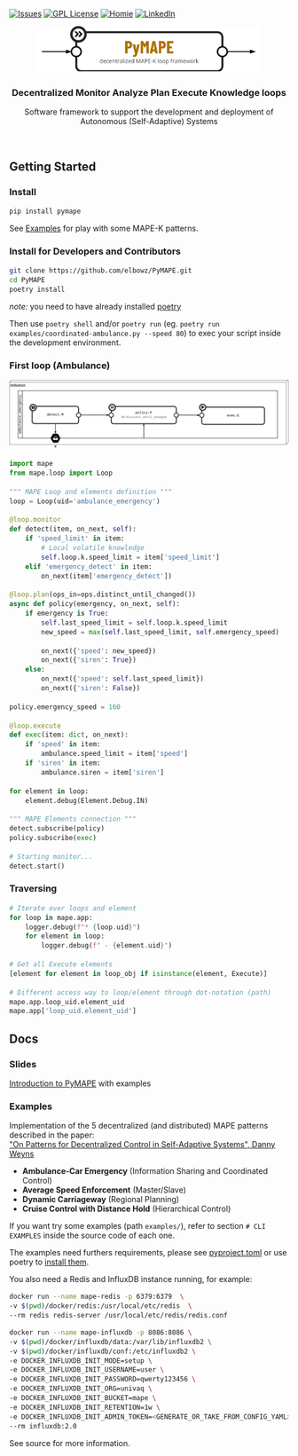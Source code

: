 [![Issues][issues-shield]][issues-url]
[![GPL License][license-shield]][license-url]
[![Homie][rxpy-shield]][rxpy-url]
[![LinkedIn][linkedin-shield]][linkedin-url]

<p align="center">
  <img src="https://github.com/elbowz/PyMAPE/raw/main/docs/imgs/logo.png" alt="PyMAPE" width="400">
  <h3 align="center">Decentralized Monitor Analyze Plan Execute Knowledge loops</h3>
  <p align="center">
    Software framework to support the development and deployment of Autonomous (Self-Adaptive) Systems
  </p>
</p>
<br />

## Getting Started

### Install

```bash
pip install pymape
```

See [Examples](https://github.com/elbowz/PyMAPE#examples) for play with some MAPE-K patterns.

### Install for Developers and Contributors

```bash
git clone https://github.com/elbowz/PyMAPE.git
cd PyMAPE
poetry install
```
*note:* you need to have already installed [poetry](https://python-poetry.org/)

Then use `poetry shell` and/or `poetry run` (eg. `poetry run examples/coordinated-ambulance.py --speed 80`) to exec your script inside the development environment.

### First loop (Ambulance)

![ambulance diagram](https://github.com/elbowz/PyMAPE/raw/main/docs/imgs/mape_ambulance.png)

```python
import mape
from mape.loop import Loop

""" MAPE Loop and elements definition """
loop = Loop(uid='ambulance_emergency')

@loop.monitor
def detect(item, on_next, self):
    if 'speed_limit' in item:
        # Local volatile knowledge
        self.loop.k.speed_limit = item['speed_limit']
    elif 'emergency_detect' in item:
        on_next(item['emergency_detect'])

@loop.plan(ops_in=ops.distinct_until_changed())
async def policy(emergency, on_next, self):
    if emergency is True:
        self.last_speed_limit = self.loop.k.speed_limit
        new_speed = max(self.last_speed_limit, self.emergency_speed)

        on_next({'speed': new_speed})
        on_next({'siren': True})
    else:
        on_next({'speed': self.last_speed_limit})
        on_next({'siren': False})

policy.emergency_speed = 160

@loop.execute
def exec(item: dict, on_next):
    if 'speed' in item:
        ambulance.speed_limit = item['speed']
    if 'siren' in item:
        ambulance.siren = item['siren']

for element in loop:
    element.debug(Element.Debug.IN)

""" MAPE Elements connection """
detect.subscribe(policy)
policy.subscribe(exec)

# Starting monitor...
detect.start()
```
### Traversing

```python
# Iterate over loops and element
for loop in mape.app:
    logger.debug(f"* {loop.uid}")
    for element in loop:
        logger.debug(f" - {element.uid}")

# Get all Execute elements
[element for element in loop_obj if isinstance(element, Execute)]

# Different access way to loop/element through dot-notation (path)
mape.app.loop_uid.element_uid
mape.app['loop_uid.element_uid']
```

## Docs

### Slides

[Introduction to PyMAPE](https://github.com/elbowz/PyMAPE/raw/main/docs/slides.pdf) with examples

### Examples

Implementation of the 5 decentralized (and distributed) MAPE patterns described in the paper:  
["On Patterns for Decentralized Control in Self-Adaptive Systems", Danny Weyns](https://www.ics.uci.edu/~seal/publications/2012aSefSAS.pdf)

* **Ambulance-Car Emergency** (Information Sharing and Coordinated Control)
* **Average Speed Enforcement** (Master/Slave)
* **Dynamic Carriageway** (Regional Planning)
* **Cruise Control with Distance Hold** (Hierarchical Control)

If you want try some examples (path `examples/`), refer to section `# CLI EXAMPLES` inside the source code of each one.  

The examples need furthers requirements, please see [pyproject.toml](https://github.com/elbowz/PyMAPE/raw/main/pyproject.toml) or use poetry to [install them](https://github.com/elbowz/PyMAPE#install-for-developers-and-contributors).  

You also need a Redis and InfluxDB instance running, for example:

```bash
docker run --name mape-redis -p 6379:6379  \
-v $(pwd)/docker/redis:/usr/local/etc/redis  \
--rm redis redis-server /usr/local/etc/redis/redis.conf
```

```bash
docker run --name mape-influxdb -p 8086:8086 \
-v $(pwd)/docker/influxdb/data:/var/lib/influxdb2 \
-v $(pwd)/docker/influxdb/conf:/etc/influxdb2 \
-e DOCKER_INFLUXDB_INIT_MODE=setup \
-e DOCKER_INFLUXDB_INIT_USERNAME=user \
-e DOCKER_INFLUXDB_INIT_PASSWORD=qwerty123456 \
-e DOCKER_INFLUXDB_INIT_ORG=univaq \
-e DOCKER_INFLUXDB_INIT_BUCKET=mape \
-e DOCKER_INFLUXDB_INIT_RETENTION=1w \
-e DOCKER_INFLUXDB_INIT_ADMIN_TOKEN=<GENERATE_OR_TAKE_FROM_CONFIG_YAML> \
--rm influxdb:2.0
```

See source for more information.

[issues-shield]: https://img.shields.io/github/issues/elbowz/pymape.svg?style=for-the-badge
[issues-url]: https://github.com/elbowz/pymape/issues
[license-shield]: https://img.shields.io/github/license/elbowz/pymape.svg?style=for-the-badge
[license-url]: /LICENSE
[linkedin-shield]: https://img.shields.io/badge/-LinkedIn-black.svg?style=for-the-badge&logo=linkedin&colorB=555
[linkedin-url]: https://www.linkedin.com/in/emanuele-palombo/
[rxpy-shield]: https://img.shields.io/static/v1?label=Powered&message=RxPY&style=for-the-badge&color=informational
[rxpy-url]: https://github.com/ReactiveX/RxPY